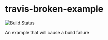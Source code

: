 # travis-broken-example
[![Build Status](https://travis-ci.org/Rajithkonara/travis-broken-example.svg?branch=master)](https://travis-ci.org/Rajithkonara/travis-broken-example)

An example that will cause a build failure

